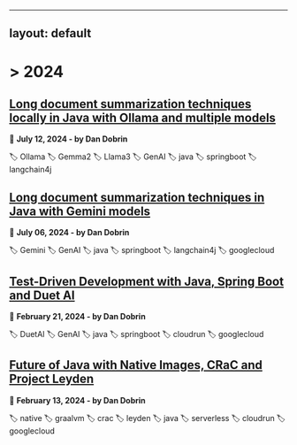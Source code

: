
---
layout: default
---
# > 2024
## [Long document summarization techniques locally in Java with Ollama and multiple models](_posts/2024-07-12-Long-document-summarization-techniques-locally-Java-with-Ollama-multiple-models.md)
📅 __July 12, 2024 - by Dan Dobrin__

🏷️ Ollama 🏷️ Gemma2 🏷️ Llama3 🏷️ GenAI 🏷️ java 🏷️ springboot 🏷️ langchain4j

## [Long document summarization techniques in Java with Gemini models](_posts/2024-07-06-Long-document-summarization-techniques-Java-with-Gemini-models.md)
📅 __July 06, 2024 - by Dan Dobrin__

🏷️ Gemini 🏷️ GenAI 🏷️ java 🏷️ springboot 🏷️ langchain4j 🏷️ googlecloud

## [Test-Driven Development with Java, Spring Boot and Duet AI](_posts/2024-02-21-TDD-with-Java-Spring-Boot-and-DuetAI.md)
📅 __February 21, 2024 - by Dan Dobrin__

🏷️ DuetAI 🏷️ GenAI 🏷️ java 🏷️ springboot 🏷️ cloudrun 🏷️ googlecloud

## [Future of Java with Native Images, CRaC and Project Leyden](_posts/2024-02-13-Future-of-Java.md)
📅 __February 13, 2024 - by Dan Dobrin__

🏷️ native 🏷️ graalvm 🏷️ crac 🏷️ leyden 🏷️ java 🏷️ serverless 🏷️ cloudrun 🏷️ googlecloud



